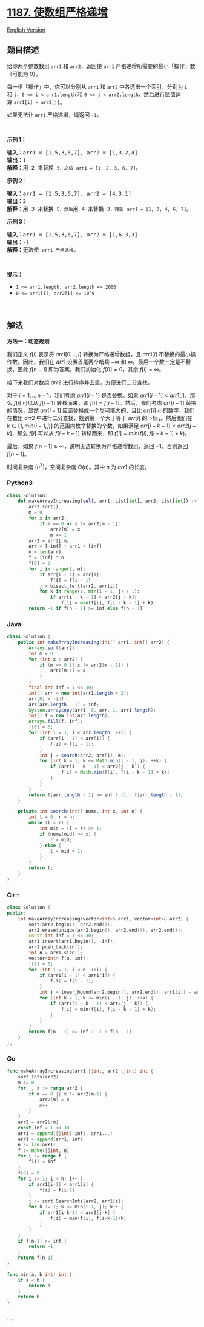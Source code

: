 # [1187. 使数组严格递增](https://leetcode.cn/problems/make-array-strictly-increasing)

[English Version](/solution/1100-1199/1187.Make%20Array%20Strictly%20Increasing/README_EN.md)

## 题目描述

<!-- 这里写题目描述 -->

<p>给你两个整数数组&nbsp;<code>arr1</code> 和 <code>arr2</code>，返回使&nbsp;<code>arr1</code>&nbsp;严格递增所需要的最小「操作」数（可能为 0）。</p>

<p>每一步「操作」中，你可以分别从 <code>arr1</code> 和 <code>arr2</code> 中各选出一个索引，分别为&nbsp;<code>i</code> 和&nbsp;<code>j</code>，<code>0 &lt;=&nbsp;i &lt; arr1.length</code>&nbsp;和&nbsp;<code>0 &lt;= j &lt; arr2.length</code>，然后进行赋值运算&nbsp;<code>arr1[i] = arr2[j]</code>。</p>

<p>如果无法让&nbsp;<code>arr1</code>&nbsp;严格递增，请返回&nbsp;<code>-1</code>。</p>

<p>&nbsp;</p>

<p><strong>示例 1：</strong></p>

<pre><strong>输入：</strong>arr1 = [1,5,3,6,7], arr2 = [1,3,2,4]
<strong>输出：</strong>1
<strong>解释：</strong>用 2 来替换 <code>5，之后</code> <code>arr1 = [1, 2, 3, 6, 7]</code>。
</pre>

<p><strong>示例 2：</strong></p>

<pre><strong>输入：</strong>arr1 = [1,5,3,6,7], arr2 = [4,3,1]
<strong>输出：</strong>2
<strong>解释：</strong>用 3 来替换 <code>5，然后</code>用 4 来替换 3<code>，得到</code> <code>arr1 = [1, 3, 4, 6, 7]</code>。
</pre>

<p><strong>示例&nbsp;3：</strong></p>

<pre><strong>输入：</strong>arr1 = [1,5,3,6,7], arr2 = [1,6,3,3]
<strong>输出：</strong>-1
<strong>解释：</strong>无法使 <code>arr1 严格递增</code>。</pre>

<p>&nbsp;</p>

<p><strong>提示：</strong></p>

<ul>
	<li><code>1 &lt;= arr1.length, arr2.length &lt;= 2000</code></li>
	<li><code>0 &lt;= arr1[i], arr2[i] &lt;= 10^9</code></li>
</ul>

<p>&nbsp;</p>

## 解法

<!-- 这里可写通用的实现逻辑 -->

**方法一：动态规划**

我们定义 $f[i]$ 表示将 $arr1[0,..,i]$ 转换为严格递增数组，且 $arr1[i]$ 不替换的最小操作数。因此，我们在 $arr1$ 设置首尾两个哨兵 $-\infty$ 和 $\infty$。最后一个数一定是不替换，因此 $f[n-1]$ 即为答案。我们初始化 $f[0]=0$，其余 $f[i]=\infty$。

接下来我们对数组 $arr2$ 进行排序并去重，方便进行二分查找。

对于 $i=1,..,n-1$，我们考虑 $arr1[i-1]$ 是否替换。如果 $arr1[i-1] \lt arr1[i]$，那么 $f[i]$ 可以从 $f[i-1]$ 转移而来，即 $f[i] = f[i-1]$。然后，我们考虑 $arr[i-1]$ 替换的情况，显然 $arr[i-1]$ 应该替换成一个尽可能大的、且比 $arr[i]$ 小的数字，我们在数组 $arr2$ 中进行二分查找，找到第一个大于等于 $arr[i]$ 的下标 $j$。然后我们在 $k \in [1, min(i-1, j)]$ 的范围内枚举替换的个数，如果满足 $arr[i-k-1] \lt arr2[j-k]$，那么 $f[i]$ 可以从 $f[i-k-1]$ 转移而来，即 $f[i] = min(f[i], f[i-k-1] + k)$。

最后，如果 $f[n-1] \geq \infty$，说明无法转换为严格递增数组，返回 $-1$，否则返回 $f[n-1]$。

时间复杂度 $(n^2)$，空间复杂度 $O(n)$。其中 $n$ 为 $arr1$ 的长度。

<!-- tabs:start -->

### **Python3**

<!-- 这里可写当前语言的特殊实现逻辑 -->

```python
class Solution:
    def makeArrayIncreasing(self, arr1: List[int], arr2: List[int]) -> int:
        arr2.sort()
        m = 0
        for x in arr2:
            if m == 0 or x != arr2[m - 1]:
                arr2[m] = x
                m += 1
        arr2 = arr2[:m]
        arr = [-inf] + arr1 + [inf]
        n = len(arr)
        f = [inf] * n
        f[0] = 0
        for i in range(1, n):
            if arr[i - 1] < arr[i]:
                f[i] = f[i - 1]
            j = bisect_left(arr2, arr[i])
            for k in range(1, min(i - 1, j) + 1):
                if arr[i - k - 1] < arr2[j - k]:
                    f[i] = min(f[i], f[i - k - 1] + k)
        return -1 if f[n - 1] >= inf else f[n - 1]
```

### **Java**

<!-- 这里可写当前语言的特殊实现逻辑 -->

```java
class Solution {
    public int makeArrayIncreasing(int[] arr1, int[] arr2) {
        Arrays.sort(arr2);
        int m = 0;
        for (int x : arr2) {
            if (m == 0 || x != arr2[m - 1]) {
                arr2[m++] = x;
            }
        }
        final int inf = 1 << 30;
        int[] arr = new int[arr1.length + 2];
        arr[0] = -inf;
        arr[arr.length - 1] = inf;
        System.arraycopy(arr1, 0, arr, 1, arr1.length);
        int[] f = new int[arr.length];
        Arrays.fill(f, inf);
        f[0] = 0;
        for (int i = 1; i < arr.length; ++i) {
            if (arr[i - 1] < arr[i]) {
                f[i] = f[i - 1];
            }
            int j = search(arr2, arr[i], m);
            for (int k = 1; k <= Math.min(i - 1, j); ++k) {
                if (arr[i - k - 1] < arr2[j - k]) {
                    f[i] = Math.min(f[i], f[i - k - 1] + k);
                }
            }
        }
        return f[arr.length - 1] >= inf ? -1 : f[arr.length - 1];
    }

    private int search(int[] nums, int x, int n) {
        int l = 0, r = n;
        while (l < r) {
            int mid = (l + r) >> 1;
            if (nums[mid] >= x) {
                r = mid;
            } else {
                l = mid + 1;
            }
        }
        return l;
    }
}
```

### **C++**

```cpp
class Solution {
public:
    int makeArrayIncreasing(vector<int>& arr1, vector<int>& arr2) {
        sort(arr2.begin(), arr2.end());
        arr2.erase(unique(arr2.begin(), arr2.end()), arr2.end());
        const int inf = 1 << 30;
        arr1.insert(arr1.begin(), -inf);
        arr1.push_back(inf);
        int n = arr1.size();
        vector<int> f(n, inf);
        f[0] = 0;
        for (int i = 1; i < n; ++i) {
            if (arr1[i - 1] < arr1[i]) {
                f[i] = f[i - 1];
            }
            int j = lower_bound(arr2.begin(), arr2.end(), arr1[i]) - arr2.begin();
            for (int k = 1; k <= min(i - 1, j); ++k) {
                if (arr1[i - k - 1] < arr2[j - k]) {
                    f[i] = min(f[i], f[i - k - 1] + k);
                }
            }
        }
        return f[n - 1] >= inf ? -1 : f[n - 1];
    }
};
```

### **Go**

```go
func makeArrayIncreasing(arr1 []int, arr2 []int) int {
	sort.Ints(arr2)
	m := 0
	for _, x := range arr2 {
		if m == 0 || x != arr2[m-1] {
			arr2[m] = x
			m++
		}
	}
	arr2 = arr2[:m]
	const inf = 1 << 30
	arr1 = append([]int{-inf}, arr1...)
	arr1 = append(arr1, inf)
	n := len(arr1)
	f := make([]int, n)
	for i := range f {
		f[i] = inf
	}
	f[0] = 0
	for i := 1; i < n; i++ {
		if arr1[i-1] < arr1[i] {
			f[i] = f[i-1]
		}
		j := sort.SearchInts(arr2, arr1[i])
		for k := 1; k <= min(i-1, j); k++ {
			if arr1[i-k-1] < arr2[j-k] {
				f[i] = min(f[i], f[i-k-1]+k)
			}
		}
	}
	if f[n-1] >= inf {
		return -1
	}
	return f[n-1]
}

func min(a, b int) int {
	if a < b {
		return a
	}
	return b
}
```

### **...**

```

```

<!-- tabs:end -->
